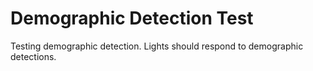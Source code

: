 # Demographic Detection Test
Testing demographic detection. Lights should respond to demographic detections. 
